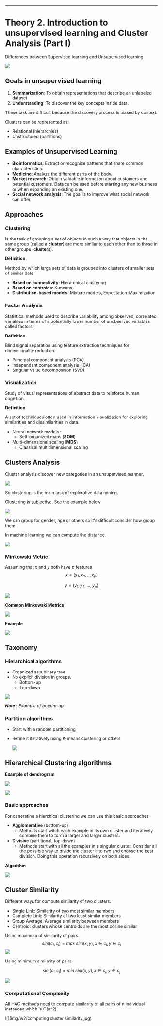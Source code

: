 ****

# Theory 2. Introduction to unsupervised learning and Cluster Analysis (Part I) 

Differences between Supervised learning and Unsupervised learning

![](img/w2/un_sup_learning.JPG)

## Goals in unsupervised learning

1. **Summarization**: To obtain representations that describe an unlabeled dataset
2. **Understanding**: To discover the key concepts inside data.

These task are difficult because the discovery process is biased by context.

Clusters can be represented as: 

* Relational (hierarchies)
* Unstructured (partitions)

## Examples of Unsupervised Learning

* **Bioinformatics**: Extract or recognize patterns that share common characteristics.
* **Medicine**: Analyze the different parts of the body.
* **Market research**: Obtain valuable information about customers and potential customers. Data can be used before starting any new business or when expanding an existing one.
* **Social network analysis**: The goal is to improve what social network can offer.

## Approaches

### Clustering

Is the task of grouping a set of objects in such a way that objects in the same group (called a **cluster**) are more similar to each other than to those in other groups (**clusters**).

**Definition**

Method by which large sets of data is grouped into clusters of smaller sets of similar data

* **Based on connectivity**: Hierarchical clustering
* **Based on centroids**: K-means
* **Distribution-based models**: Mixture models, Expectation-Maximization

### Factor Analysis

Statistical methods used to describe variability among observed, correlated variables in terms of a potentially lower number of unobserved variables called factors. 

**Definition**

Blind signal separation using feature extraction techniques for dimensionality reduction.

* Principal component analysis (PCA)
* Independent component analysis (ICA)
* Singular value decomposition (SVD)

### Visualization

Study of visual representations of abstract data to reinforce human cognition.

**Definition**

A set of techniques often used in information visualization for exploring similarities and dissimilarities in data.

* Neural network models :
  * Self-organized maps (**SOM**)
* Multi-dimensional scaling (**MDS**)
  * Classical multidimensional scaling

## Clusters Analysis

Cluster analysis discover new categories in an unsupervised manner.

![](img/w2/cluster_analysis.JPG)

So clustering is the main task of explorative data mining.

Clustering is subjective. See the example below

![](img/w2/exemple_group_clustering.JPG)

We can group for gender, age or others so it's difficult consider how group them. 

In machine learning we can compute the distance. 

![](img/w2/types_distances.JPG)

### Minkowski Metric

Assuming that *x* and *y* both have *p* features
$$
x = (x_1, x_2, .., x_p)
$$

$$
y = (y_1, y_2, ..., y_p)
$$

![](img/w2/minkowski_metric.JPG)

**Common Minkowski Metrics**

![](img/w2/common_minkowski_metrics.JPG)

**Example**

![](img/w2/example_metrics.jpg)



## Taxonomy

### Hierarchical algorithms

* Organized as a binary tree
* No explicit division in groups. 
  * Bottom-up
  * Top-down

![](img/w2/bottom-up.JPG)

***Note** : Example of bottom-up*

### Partition algorithms

* Start with a random partitioning

* Refine it iteratively using K-means clustering or others

  ![](img/w2/partitioning.JPG)

## Hierarchical Clustering algorithms

**Example of dendrogram**

![](img/w2/dendrogram.JPG)

![](img/w2/dendrogram2.JPG)

### Basic approaches 

For generating a hierchical clustering we can use this basic approaches

* **Agglomerative** (bottom-up)
  * Methods start witch each example in its own cluster and iteratively combine them to form a larger and larger clusters.
* **Divisive** (partitional, top-down)
  * Methods start with all the examples in a singular cluster. Consider all the possible way to divide the cluster into two and choose the best division. Doing this operation recursively on both sides.

**Algorithm**

![](img/w2/algorithm.jpg)

## Cluster Similarity

Different ways for compute similarity of two clusters. 

* Single Link: Similarity of two most similar members 
* Complete Link: Similarity of two least similar members
* Group Average: Average similarity between members
* Centroid: clusters whose centroids are the most cosine similar

Using maximum of similarity of pairs
$$
sim(c_i, c_j) = max \ sim(x,y) , x\in c_i, y\in c_j
$$
![](img/w2/max_sim_pairs.JPG)

Using minimum similarity of pairs

$$
sim(c_i, c_j) = min \ sim(x,y) , x\in c_i, y\in c_j
$$

![](img/w2/min_sim_pairs.JPG)

### Computational Complexity

All HAC methods need to compute similarity of all pairs of n individual instances which is O(n^2).

![](img/w2/computing cluster similarity.jpg)
